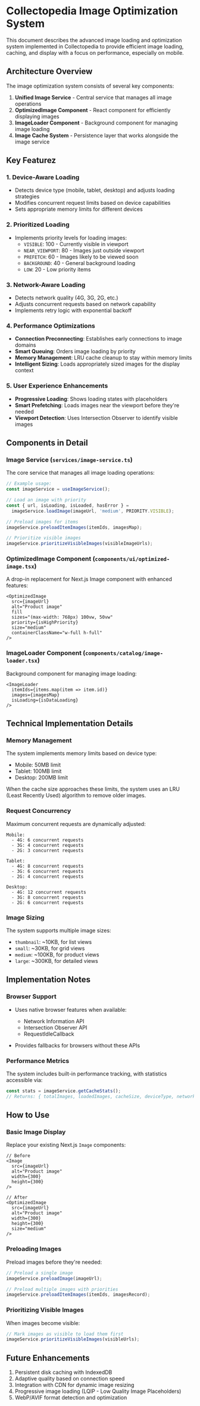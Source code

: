 # Collectopedia Image Optimization System

This document describes the advanced image loading and optimization system implemented in Collectopedia to provide efficient image loading, caching, and display with a focus on performance, especially on mobile. 

## Architecture Overview

The image optimization system consists of several key components:

1. **Unified Image Service** - Central service that manages all image operations
2. **OptimizedImage Component** - React component for efficiently displaying images
3. **ImageLoader Component** - Background component for managing image loading
4. **Image Cache System** - Persistence layer that works alongside the image service

## Key Featurez

### 1. Device-Aware Loading

- Detects device type (mobile, tablet, desktop) and adjusts loading strategies
- Modifies concurrent request limits based on device capabilities
- Sets appropriate memory limits for different devices

### 2. Prioritized Loading

- Implements priority levels for loading images:
  - `VISIBLE`: 100 - Currently visible in viewport
  - `NEAR_VIEWPORT`: 80 - Images just outside viewport
  - `PREFETCH`: 60 - Images likely to be viewed soon
  - `BACKGROUND`: 40 - General background loading
  - `LOW`: 20 - Low priority items

### 3. Network-Aware Loading

- Detects network quality (4G, 3G, 2G, etc.)
- Adjusts concurrent requests based on network capability
- Implements retry logic with exponential backoff

### 4. Performance Optimizations

- **Connection Preconnecting**: Establishes early connections to image domains
- **Smart Queuing**: Orders image loading by priority
- **Memory Management**: LRU cache cleanup to stay within memory limits
- **Intelligent Sizing**: Loads appropriately sized images for the display context

### 5. User Experience Enhancements

- **Progressive Loading**: Shows loading states with placeholders
- **Smart Prefetching**: Loads images near the viewport before they're needed
- **Viewport Detection**: Uses Intersection Observer to identify visible images

## Components in Detail

### Image Service (`services/image-service.ts`)

The core service that manages all image loading operations:

```typescript
// Example usage:
const imageService = useImageService();

// Load an image with priority
const { url, isLoading, isLoaded, hasError } = 
  imageService.loadImage(imageUrl, 'medium', PRIORITY.VISIBLE);

// Preload images for items
imageService.preloadItemImages(itemIds, imagesMap);

// Prioritize visible images
imageService.prioritizeVisibleImages(visibleImageUrls);
```

### OptimizedImage Component (`components/ui/optimized-image.tsx`)

A drop-in replacement for Next.js Image component with enhanced features:

```tsx
<OptimizedImage
  src={imageUrl}
  alt="Product image"
  fill
  sizes="(max-width: 768px) 100vw, 50vw"
  priority={isHighPriority}
  size="medium"
  containerClassName="w-full h-full"
/>
```

### ImageLoader Component (`components/catalog/image-loader.tsx`)

Background component for managing image loading:

```tsx
<ImageLoader 
  itemIds={items.map(item => item.id)}
  images={imagesMap}
  isLoading={isDataLoading}
/>
```

## Technical Implementation Details

### Memory Management

The system implements memory limits based on device type:

- Mobile: 50MB limit
- Tablet: 100MB limit
- Desktop: 200MB limit

When the cache size approaches these limits, the system uses an LRU (Least Recently Used) algorithm to remove older images.

### Request Concurrency

Maximum concurrent requests are dynamically adjusted:

```
Mobile:
  - 4G: 6 concurrent requests
  - 3G: 4 concurrent requests
  - 2G: 3 concurrent requests

Tablet:
  - 4G: 8 concurrent requests
  - 3G: 6 concurrent requests
  - 2G: 4 concurrent requests

Desktop:
  - 4G: 12 concurrent requests
  - 3G: 8 concurrent requests
  - 2G: 6 concurrent requests
```

### Image Sizing

The system supports multiple image sizes:

- `thumbnail`: ~10KB, for list views
- `small`: ~30KB, for grid views
- `medium`: ~100KB, for product views
- `large`: ~300KB, for detailed views

## Implementation Notes

### Browser Support

- Uses native browser features when available:
  - Network Information API
  - Intersection Observer API
  - RequestIdleCallback

- Provides fallbacks for browsers without these APIs

### Performance Metrics

The system includes built-in performance tracking, with statistics accessible via:

```typescript
const stats = imageService.getCacheStats();
// Returns: { totalImages, loadedImages, cacheSize, deviceType, networkType }
```

## How to Use

### Basic Image Display

Replace your existing Next.js `Image` components:

```tsx
// Before
<Image
  src={imageUrl}
  alt="Product image"
  width={300}
  height={300}
/>

// After
<OptimizedImage
  src={imageUrl}
  alt="Product image"
  width={300}
  height={300}
  size="medium"
/>
```

### Preloading Images

Preload images before they're needed:

```typescript
// Preload a single image
imageService.preloadImage(imageUrl);

// Preload multiple images with priorities
imageService.preloadItemImages(itemIds, imagesRecord);
```

### Prioritizing Visible Images

When images become visible:

```typescript
// Mark images as visible to load them first
imageService.prioritizeVisibleImages(visibleUrls);
```

## Future Enhancements

1. Persistent disk caching with IndexedDB
2. Adaptive quality based on connection speed
3. Integration with CDN for dynamic image resizing
4. Progressive image loading (LQIP - Low Quality Image Placeholders)
5. WebP/AVIF format detection and optimization 